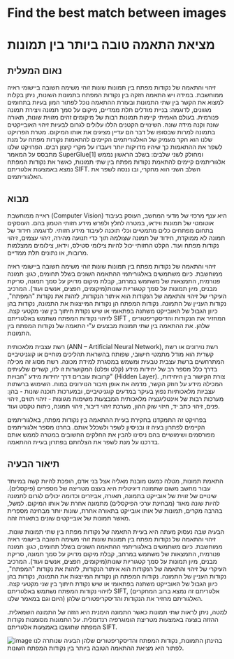 # Find the best match between images
# מציאת התאמה טובה ביותר בין תמונות


## נאום המעלית

זיהוי והתאמה של נקודות מפתח בין תמונות שונות זוהי משימה חשובה ביישומי ראיה ממוחשבת.
במידה ויש התאמה חזקה בין נקודות המפתח בתמונות השונות, ניתן בקלות למצוא את הקשר בין שתי התמונות ובעזרת ההתאמה נוכל לפתור המון בעיות בתחומים מגוונים, לדוגמה: בניית מודלים תלת ממדיים, מיקום על סמך תמונה ויצירת תמונה פנורמית.
בעולם האמיתי קיימות תמונות רבות של מיקומים זהים מזווית שונות, תאורה שונה וקנה מידה שונה.
השינויים הקטנים הללו עלולים לגרום לבעיות זיהוי האובייקטים בתמונה למרות שבסופו של דבר הם עדיין מציגים את אותו המיקום.
מטרת הפרויקט שלנו הוא חקר מעמיק של האלגוריתמים הקיימים להתאמות נקודות מפתח על מנת לשפר את ההתאמות כך שיהיו מדויקות יותר ויעבדו על מקרי קיצון רבים.
הפרויקט שלנו מתבסס על המאמר SuperGlue[1] ומחולק לשני שלבים:
בשלב הראשון נממש אלגוריתמים קיימים להתאמת נקודות מפתח בין שתי תמונות, כאשר את נקודות המפתח נמצא באמצעות אלגוריתם SIFT.
השלב השני הוא מחקרי, ובו ננסה לשפר את האלגוריתמים.


## מבוא

ראייה ממוחשבת (Computer Vision) היא ענף מרכזי של מדעי המחשב, העוסק בעיבוד אוטומטי של תמונות ווידאו, במטרה לחלץ ולפרש מידע חזותי הטמון בהם. העוסקים בתחום מפתחים כלים מתמטיים וכלי תוכנה לעיבוד מידע חזותי. לדוגמה: חידוד של תמונה לא ממוקדת, חידוד של תמונה שצולמה תוך כדי תנועה מהירה, זיהוי עצמים, זיהוי נקודות מפתח ועוד.
הקלט החזותי יכול להיות צילומי סטילס, וידאו, צילומים ממצלמות מרובות, או נתונים תלת ממדיים.

זיהוי והתאמה של נקודות מפתח בין תמונות שונות זוהי משימה חשובה ביישומי ראיה ממוחשבת.
כיום משתמשים באלגוריתמי ההתאמה השונים בשלל תחומים, כגון: תמונה פנורמית, התמצאות של משתמש במרחב, קבלת מיקום מדויק על סמך תמונה, סריקת מבנים, מיון תמונות על סמך קטגוריות שונות(מיקומים, חפצים, אנשים ועוד).
המרכיב העיקרי של זיהוי והתאמה של הנקודות הוא איתור הנקודות, לזהות את נקודות "המפתח", נקודות העניין של התמונה. נקודות המפתח הן נקודות המייצגות את התמונה, נקודות בהן כיוון הגבול של האובייקט משתנה בפתאומי או שיש נקודת חיתוך בין שני מקטעי קצה.
לזיהוי נקודות המפתח נשתמש באלגוריתם SIFT , המחזיר את הנקודות והדיסקריפטורים שלהן.
את ההתאמה בין שתי תמונות מבצעים ע"י התאמה של נקודות המפתח בין התמונות.

רשת עצבית מלאכותית (ANN – Artificial Neural Network), רשת נוירונים או רשת קשרית הוא מודל מתמטי חישובי, שפותח בהשראת תהליכים מוחיים או קוגניטיביים המתרחשים ברשת עצבית טבעית ומשמש במסגרת למידת מכונה. רשת מסוג זה מכילה בדרך כלל מספר רב של יחידות מידע (קלט ופלט) המקושרות זו לזו, קשרים שלעיתים קרובות עוברים דרך יחידות מידע "חבויות" (Hidden Layer). צורת הקישור בין היחידות, המכילה מידע על חוזק הקשר, מדמה את אופן חיבור הנוירונים במוח. השימוש ברשתות עצביות מלאכותיות נפוץ בעיקר במדעים קוגניטיביים, ובמערכות תוכנה שונות - בהן: מערכות רבות של אינטליגנציה מלאכותית המבצעות משימות מגוונות - זיהוי תווים, זיהוי פנים, זיהוי כתב יד, חיזוי שוק ההון, מערכת זיהוי דיבור, זיהוי תמונה, ניתוח טקסט ועוד.

בפרויקט זה התמקדנו בחקירת בעיית ההתאמה בין נקודות מפתח, באלגוריתמים הקיימים לפתרון בעיה זו ובניסיון לשפר ולשכלל אותם. בחרנו מספר אלגוריתמים מפורסמים ושימושיים בהם ניסינו להבין את החלקים החשובים במטרה לממש אותם בדרכנו על מנת לשפר את הצלחתם בפתרון בעיית ההתאמה.




## תיאור הבעיה

התאמת תמונות, מטלה כמעט מובנת מאליה אצל בני אדם, הופכת להיות קשה במיוחד עבור מחשב משום שתמונה דיגיטלית היא בעצם מטריצה של מספרים (פיקסלים). שינויים של זווית של אובייקט בתמונה, תאורה, אביזרים וכדומה יכולים לגרום לתמונה להיות שונה מאוד (מבחינת ערכי הפיקסלים) מתמונה אחרת של אותו המיקום.  למשל, בהרבה מקרים, תמונות של אותו אובייקט בתאורה אחרת, שונות יותר מבחינה מספרית מאשר תמונות של אובייקטים שונים בתאורה זהה.

הבעיה שבה נעסוק מעתה היא בעיית התאמה של נקודות מפתח בין שתי תמונות שונות.
זיהוי והתאמה של נקודות מפתח בין תמונות שונות זוהי משימה חשובה ביישומי ראיה ממוחשבת.
כיום משתמשים באלגוריתמי ההתאמה השונים בשלל תחומים, כגון: תמונה פנורמית, התמצאות של משתמש במרחב, קבלת מיקום מדויק על סמך תמונה, סריקת מבנים, מיון תמונות על סמך קטגוריות שונות(מיקומים, חפצים, אנשים ועוד).
המרכיב העיקרי של זיהוי והתאמה של הנקודות הוא איתור הנקודות, לזהות את נקודות "המפתח", נקודות העניין של התמונה. נקודות המפתח הן נקודות המייצגות את התמונה, נקודות בהן כיוון הגבול של האובייקט משתנה בפתאומי או שיש נקודת חיתוך בין שני מקטעי קצה. לזיהוי נקודות המפתח נשתמש באלגוריתם SIFT, (אלגוריתם זה נמצא ברוב המחקרים היום וגם במאמר שלנו) האלגוריתם מחזיר את הנקודות והדיסקריפטורים שלהן.

למטה, ניתן לראות שתי תמונות כאשר התמונה הימנית היא הזזה של התמונה השמאלית.
ההזזה בוצעה באמצעות מטריצת הומוגרפיה רנדומלית.
על התמונות מסומנות נקודות המפתח שחושבו באמצעות אלגוריתם SIFT.

![image](https://user-images.githubusercontent.com/71725532/174116388-21d867b5-1e3a-4421-afc2-de5b64f5d5e7.png)
בהינתן התמונות, נקודות המפתח והדיסקריפטורים שלהן הבעיה שנותרה לנו לפתור היא מציאת ההתאמה הטובה ביותר בין נקודות המפתח השונות.
